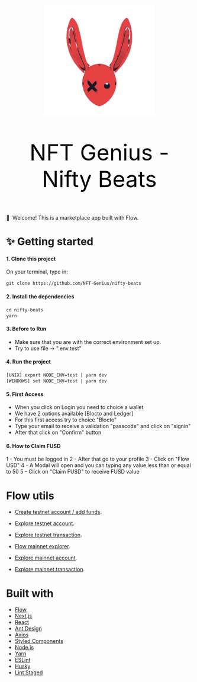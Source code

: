 <p align="center">
  <img width="300" src="./nft_genius.png" />
</p>
<p align="center" style="color: black; font-size: 60px;">
  NFT Genius - Nifty Beats
</p>

👋 &nbsp;Welcome! This is a marketplace app built with Flow.

# ✨ Getting started

#### 1. Clone this project

On your terminal, type in:

```
git clone https://github.com/NFT-Genius/nifty-beats
```

#### 2. Install the dependencies

```
cd nifty-beats
yarn
```

#### 3. Before to Run

* Make sure that you are with the correct environment set up.
* Try to use file -> ".env.test"

#### 4. Run the project

```
[UNIX] export NODE_ENV=test | yarn dev
[WINDOWS] set NODE_ENV=test | yarn dev
```

#### 5. First Access

* When you click on Login you need to choice a wallet
* We have 2 options available [Blocto and Ledger]
* For this first access try to choice "Blocto"
* Type your email to receive a validation "passcode" and click on "signin"
* After that click on "Confirm" button

#### 6. How to Claim FUSD

1 - You must be logged in
2 - After that go to your profile
3 - Click on "Flow USD"
4 - A Modal will open and you can typing any value less than or equal to 50
5 - Click on "Claim FUSD" to receive FUSD value

# Flow utils

- [Create testnet account / add funds](https://testnet-faucet.onflow.org).
- [Explore testnet account](https://flow-view-source.com/testnet/account/0xACCOUNTADDRESS).
- [Explore testnet transaction](https://flow-view-source.com/testnet/tx/TRANSACTIONHASH).

- [Flow mainnet explorer](https://flowscan.org/).
- [Explore mainnet account](https://flow-view-source.com/account/0xACCOUNTADDRESS).
- [Explore mainnet transaction](https://flow-view-source.com/tx/TRANSACTIONHASH).

# Built with

- [Flow](https://www.onflow.org/)
- [Next.js](https://nextjs.org/)
- [React](https://reactjs.org/)
- [Ant Design](https://ant.design/)
- [Axios](https://github.com/axios/axios)
- [Styled Components](https://styled-components.com/)
- [Node.js](https://nodejs.org/)
- [Yarn](https://yarnpkg.com/)
- [ESLint](https://eslint.org/)
- [Husky](https://github.com/typicode/husky)
- [Lint Staged](https://github.com/okonet/lint-staged)
